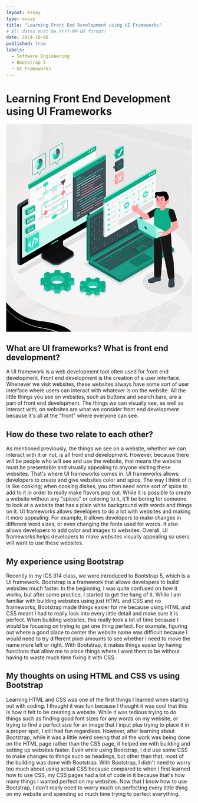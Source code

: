 ```yaml
---
layout: essay
type: essay
title: "Learning Front End Development using UI Frameworks"
# All dates must be YYYY-MM-DD format!
date: 2024-10-08
published: true
labels:
  - Software Engineering
  - Bootstrap 5
  - UI Frameworks
---
```


# Learning Front End Development using UI Frameworks
<img src="front-end-development.jpg" width=600px>

## What are UI frameworks? What is front end development?

A UI framework is a web development tool often used for front end development. Front end development is the creation of a user interface. Whenever we visit websites, these websites always have some sort of user interface where users can interact with whatever is on the website. All the little things you see on websites, such as buttons and search bars, are a part of front end development. The things we can visually see, as well as interact with, on websites are what we consider front end development because it's all at the "front" where everyone can see. 

## How do these two relate to each other?

As mentioned previously, the things we see on a website, whether we can interact with it or not, is all front end development. However, because there will be people who will see and use the website, that means the website must be presentable and visually appealing to anyone visiting these websites. That's where UI frameworks comes in. UI frameworks allows developers to create and give websites color and spice. The way I think of it is like cooking; when cooking dishes, you often need some sort of spice to add to it in order to really make flavors pop out. While it is possible to create a website without any "spices" or coloring to it, it'll be boring for someone to look at a website that has a plain white background with words and things on it. UI frameworks allows developers to do a lot with websites and making it more appealing. For example, it allows developers to make changes in different word sizes, or even changing the fonts used for words. It also allows developers to add color and images to websites. Overall, UI frameworks helps developers to make websites visually appealing so users will want to use these websites.

## My experience using Bootstrap

Recently in my ICS 314 class, we were introduced to Bootstrap 5, which is a UI framework. Bootstrap is a framework that allows developers to build websites much faster. In the beginning, I was quite confused on how it works, but after some practice, I started to get the hang of it. While I am familiar with building websites using just HTML and CSS and no frameworks, Bootstrap made things easier for me because using HTML and CSS meant I had to really look into every little detail and make sure it is perfect. When building websites, this really took a lot of time because I would be focusing on trying to get one thing perfect. For example, figuring out where a good place to center the website name was difficult because I would need to try different pixel amounts to see whether I need to move the name more left or right. With Bootstrap, it makes things easier by having functions that allow me to place things where I want them to be without having to waste much time fixing it with CSS.

## My thoughts on using HTML and CSS vs using Bootstrap

Learning HTML and CSS was one of the first things I learned when starting out with coding. I thought it was fun because I thought it was cool that this is how it felt to be creating a website. While it was tedious trying to do things such as finding good font sizes for any words on my website, or trying to find a perfect size for an image that I input plus trying to place it in a proper spot, I still had fun regardless. However, after learning about Bootstrap, while it was a little weird seeing that all the work was being done on the HTML page rather than the CSS page, it helped me with building and setting up websites faster. Even while using Bootstrap, I did use some CSS to make changes to things such as headings, but other than that, most of the building was done with Bootstrap. With Bootstrap, I didn't need to worry too much about using actual CSS because compared to when I first learned how to use CSS, my CSS pages had a lot of code in it because that's how many things I wanted perfect on my websites. Now that I know how to use Bootstrap, I don't really need to worry much on perfecting every little thing on my website and spending so much time trying to perfect everything.
